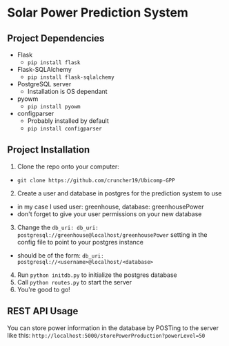 # Solar Power Prediction System

## Project Dependencies
* Flask
  - `pip install flask`
* Flask-SQLAlchemy
  - `pip install flask-sqlalchemy`
* PostgreSQL server
  - Installation is OS dependant
* pyowm
  - `pip install pyowm`
* configparser
  - Probably installed by default
  - `pip install configparser`

## Project Installation
1. Clone the repo onto your computer:
  - `git clone https://github.com/cruncher19/Ubicomp-GPP`
2. Create a user and database in postgres for the prediction system to use
  - in my case I used user: greenhouse, database: greenhousePower
  - don't forget to give your user permissions on your new database
3. Change the `db_uri: db_uri: postgresql://greenhouse@localhost/greenhousePower` setting in the config file to point to your postgres instance
  - should be of the form: `db_uri: postgresql://<username>@localhost/<database>`
4. Run `python initdb.py` to initialize the postgres database
5. Call `python routes.py` to start the server
6. You're good to go!


## REST API Usage
You can store power information in the database by POSTing to the server like this:
`http://localhost:5000/storePowerProduction?powerLevel=50`

